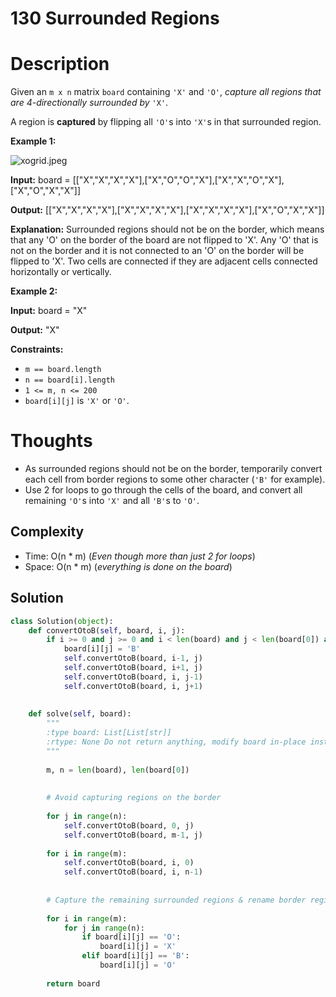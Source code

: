 # 130 Surrounded Regions

# Description

Given an `m x n` matrix `board` containing `'X'` and `'O'`, *capture all regions that are 4-directionally surrounded by* `'X'`.

A region is **captured** by flipping all `'O'`s into `'X'`s in that surrounded region.

**Example 1:**

![xogrid.jpeg](https://assets.leetcode.com/uploads/2021/02/19/xogrid.jpg)

**Input:** board = [["X","X","X","X"],["X","O","O","X"],["X","X","O","X"],["X","O","X","X"]]

**Output:** [["X","X","X","X"],["X","X","X","X"],["X","X","X","X"],["X","O","X","X"]]

**Explanation:** Surrounded regions should not be on the border, which means that any 'O' on the border of the board are not flipped to 'X'. Any 'O' that is not on the border and it is not connected to an 'O' on the border will be flipped to 'X'. Two cells are connected if they are adjacent cells connected horizontally or vertically.

**Example 2:**

**Input:** board = "X"

**Output:** "X"

**Constraints:**

- `m == board.length`
- `n == board[i].length`
- `1 <= m, n <= 200`
- `board[i][j]` is `'X'` or `'O'`.

# Thoughts

- As surrounded regions should not be on the border, temporarily convert each cell from border regions to some other character (`'B'` for example).
- Use 2 for loops to go through the cells of the board, and convert all remaining `'O'`s into `'X'` and all `'B'`s to `'O'`.

## Complexity

- Time: O(n * m) (*Even though more than just 2 for loops*)
- Space: O(n * m) (*everything is done on the board*)

## Solution

```python
class Solution(object):
    def convertOtoB(self, board, i, j):
        if i >= 0 and j >= 0 and i < len(board) and j < len(board[0]) and board[i][j] == 'O':
            board[i][j] = 'B'
            self.convertOtoB(board, i-1, j)
            self.convertOtoB(board, i+1, j)
            self.convertOtoB(board, i, j-1)
            self.convertOtoB(board, i, j+1)
            
    
    def solve(self, board):
        """
        :type board: List[List[str]]
        :rtype: None Do not return anything, modify board in-place instead.
        """
        
        m, n = len(board), len(board[0])
        
        
        # Avoid capturing regions on the border
        
        for j in range(n):
            self.convertOtoB(board, 0, j)
            self.convertOtoB(board, m-1, j)
        
        for i in range(m):
            self.convertOtoB(board, i, 0)
            self.convertOtoB(board, i, n-1)
        
        
        # Capture the remaining surrounded regions & rename border regions' cells
        
        for i in range(m):
            for j in range(n):
                if board[i][j] == 'O':
                    board[i][j] = 'X'
                elif board[i][j] == 'B':
                    board[i][j] = 'O'
        
        return board
```